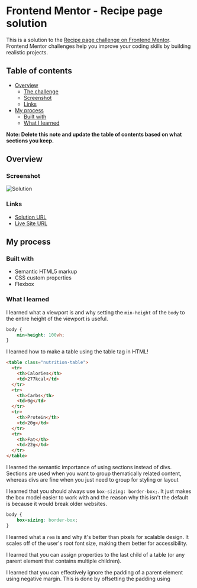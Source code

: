 # Frontend Mentor - Recipe page solution

This is a solution to the [Recipe page challenge on Frontend Mentor](https://www.frontendmentor.io/challenges/recipe-page-KiTsR8QQKm). Frontend Mentor challenges help you improve your coding skills by building realistic projects. 

## Table of contents

- [Overview](#overview)
  - [The challenge](#the-challenge)
  - [Screenshot](#screenshot)
  - [Links](#links)
- [My process](#my-process)
  - [Built with](#built-with)
  - [What I learned](#what-i-learned)

**Note: Delete this note and update the table of contents based on what sections you keep.**

## Overview

### Screenshot

![Solution](images/solution-screenshot.png)

### Links

- [Solution URL](https://github.com/HaiDangN/recipe-page)
- [Live Site URL](https://haidangn.github.io/recipe-page/)

## My process

### Built with

- Semantic HTML5 markup
- CSS custom properties
- Flexbox

### What I learned

I learned what a viewport is and why setting the `min-height` of the `body` to the entire height of the viewport is useful.

```css
body {
    min-height: 100vh;
}
```

I learned how to make a table using the table tag in HTML!

```html
<table class="nutrition-table">
  <tr>
    <th>Calories</th>
    <td>277kcal</td>
  </tr>
  <tr>
    <th>Carbs</th>
    <td>0g</td>
  </tr>
  <tr>
    <th>Protein</th>
    <td>20g</td>
  </tr>
  <tr>
    <th>Fat</th>
    <td>22g</td>
  </tr>
</table>  
```

I learned the semantic importance of using sections instead of divs. Sections are used when you want to group thematically related content, whereas divs are fine when you just need to group for styling or layout

I learned that you should always use `box-sizing: border-box;`. It just makes the box model easier to work with and the reason why this isn't the default is because it would break older websites.

```css
body {
    box-sizing: border-box;
}
```

I learned what a `rem` is and why it's better than pixels for scalable design. It scales off of the user's root font size, making them better for accessibility.

I learned that you can assign properties to the last child of a table (or any parent element that contains multiple children).

I learned that you can effectively ignore the padding of a parent element using negative margin. This is done by offsetting the padding using